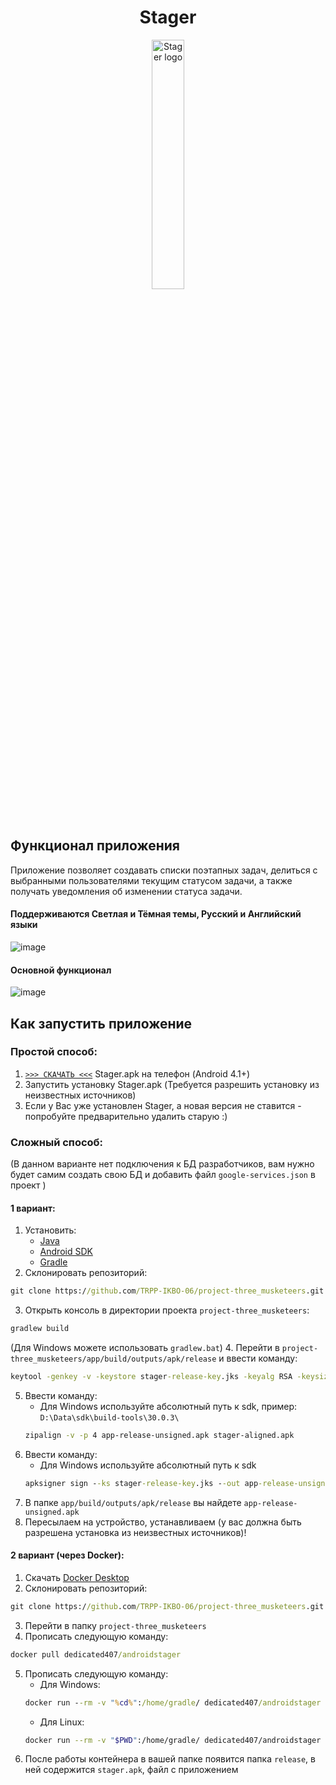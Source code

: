 <h1 align="center">Stager</h1>
<p align="center">
 <a href="https://github.com/MaxBQb/Stager/releases/latest">
  <img width="32%" src="https://user-images.githubusercontent.com/27343275/182327396-d6fda8fd-f7cf-49bb-a88a-70dc8c061153.png" 
   alt="Stager logo"
   title="Click to open latest release">
 </a>
</p>

## Функционал приложения
Приложение позволяет создавать списки поэтапных задач, делиться с выбранными пользователями текущим статусом задачи, а также получать уведомления об изменении статуса задачи.

#### Поддерживаются Светлая и Тёмная темы, Русский и Английский языки
![image](https://user-images.githubusercontent.com/27343275/182400870-5ada9a08-f9ee-43d1-9eef-f03900d75e95.png)

#### Основной функционал
![image](https://user-images.githubusercontent.com/27343275/182408902-81ab0905-6e65-489f-a844-43599476ed5c.png)




## Как запустить приложение
### Простой способ:
 1. [`>>> СКАЧАТЬ <<<`](../../releases/latest) Stager.apk на телефон (Android 4.1+)
 2. Запустить установку Stager.apk (Требуется разрешить установку из неизвестных источников)
 3. Если у Вас уже установлен Stager, а новая версия не ставится - попробуйте предварительно удалить старую :)

### Сложный способ:
(В данном варианте нет подключения к БД разработчиков, вам нужно будет самим создать свою БД и добавить файл `google-services.json` в проект )
#### 1 вариант:
 1. Установить:
    * [Java](https://www.java.com/)  
    * [Android SDK](https://developer.android.google.cn/studio/releases/platform-tools)
    * [Gradle](https://gradle.org/install/) 
 2. Склонировать репозиторий: 
 ```cmd
 git clone https://github.com/TRPP-IKBO-06/project-three_musketeers.git
 ```
 3. Открыть консоль в директории проекта `project-three_musketeers`:
 ```cmd
 gradlew build
 ``` 
 (Для Windows можете использовать `gradlew.bat`)
 4. Перейти в `project-three_musketeers/app/build/outputs/apk/release` и ввести команду:
 ```cmd
 keytool -genkey -v -keystore stager-release-key.jks -keyalg RSA -keysize 2048 -validity 10000 -alias stager-key
 ```
 5. Ввести команду:
    * Для Windows используйте абсолютный путь к sdk, пример: `D:\Data\sdk\build-tools\30.0.3\`
    ```bash
    zipalign -v -p 4 app-release-unsigned.apk stager-aligned.apk
    ```
 6. Ввести команду:
    * Для Windows используйте абсолютный путь к sdk
    ```cmd
    apksigner sign --ks stager-release-key.jks --out app-release-unsigned.apk stager-aligned.apk
    ```
 7. В папке `app/build/outputs/apk/release` вы найдете `app-release-unsigned.apk`
 8. Пересылаем на устройство, устанавливаем (у вас должна быть разрешена установка из неизвестных источников)!

#### 2 вариант (через Docker):
 1. Скачать [Docker Desktop](https://www.docker.com/products/docker-desktop)
 2. Cклонировать репозиторий: 
 ```cmd
 git clone https://github.com/TRPP-IKBO-06/project-three_musketeers.git
 ``` 
 3. Перейти в папку `project-three_musketeers`
 4. Прописать следующую команду: 
 ```cmd
 docker pull dedicated407/androidstager
 ```
 5. Прописать следующую команду: 
    * Для Windows: 
    ```cmd
    docker run --rm -v "%cd%":/home/gradle/ dedicated407/androidstager sh /home/makeapk
    ```
    * Для Linux: 
    ```bash
    docker run --rm -v "$PWD":/home/gradle/ dedicated407/androidstager sh /home/makeapk
    ```
 6. После работы контейнера в вашей папке появится папка `release`, в ней содержится `stager.apk`, файл с приложением
